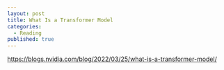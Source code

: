 ```yaml
---
layout: post
title: What Is a Transformer Model
categories:
  - Reading
published: true
---
```


https://blogs.nvidia.com/blog/2022/03/25/what-is-a-transformer-model/